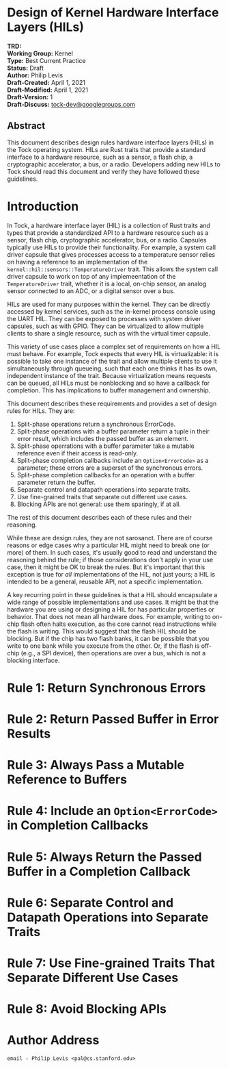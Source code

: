 Design of Kernel Hardware Interface Layers (HILs)
========================================

**TRD:** <br/>
**Working Group:** Kernel<br/>
**Type:** Best Current Practice<br/>
**Status:** Draft <br/>
**Author:** Philip Levis <br/>
**Draft-Created:** April 1, 2021<br/>
**Draft-Modified:** April 1, 2021<br/>
**Draft-Version:** 1<br/>
**Draft-Discuss:** tock-dev@googlegroups.com</br>

Abstract
-------------------------------

This document describes design rules 
hardware interface layers (HILs) in the Tock operating system. HILs
are Rust traits that provide a standard interface to a hardware
resource, such as a sensor, a flash chip, a cryptographic accelerator,
a bus, or a radio. Developers adding new HILs to Tock should read this
document and verify they have followed these guidelines.

Introduction
===============================

In Tock, a hardware interface layer (HIL) is a collection of Rust
traits and types that provide a standardized API to a hardware
resource such as a sensor, flash chip, cryptographic accelerator, bus,
or a radio. Capsules typically use HILs to provide their
functionality. For example, a system call driver capsule that gives
processes access to a temperature sensor relies on having a reference
to an implementation of the `kernel::hil::sensors::TemperatureDriver`
trait. This allows the system call driver capsule to work on top of
any implemeentation of the `TemperatureDriver` trait, whether it is a
local, on-chip sensor, an analog sensor connected to an ADC, or a
digital sensor over a bus.

HILs are used for many purposes within the kernel. They can be directly accessed
by kernel services, such as the in-kernel process console using the UART HIL. They
can be exposed to processes with system driver capsules, such as with GPIO. They
can be virtualized to allow multiple clients to share a single resource, such as with
the virtual timer capsule.

This variety of use cases place a complex set of requirements on how a HIL must
behave. For example, Tock expects that every HIL is virtualizable: it is possible
to take one instance of the trait and allow multiple clients to use it simultaneously
through queueing, such that each one thinks it has its own, independent instance of
the trait. Because virtualization means requests can be queued, all HILs must be
nonblocking and so have a callback for completion. This has implications to buffer
management and ownership.

This document describes these requirements and provides a set of design rules
for HILs. They are:

1. Split-phase operations return a synchronous ErrorCode.
2. Split-phase operations with a buffer parameter return a tuple in their error result, which includes the passed buffer as an element.
3. Split-phase operrations with a buffer parameter take a mutable reference even if their access is read-only.
4. Split-phase completion callbacks include an `Option<ErrorCode>` as a parameter; these errors are a superset of the synchronous errors.
5. Split-phase completion callbacks for an operation with a buffer parameter return the buffer.
6. Separate control and datapath operations into separate traits.
7. Use fine-grained traits that separate out different use cases.
8. Blocking APIs are not general: use them sparingly, if at all.

The rest of this document describes each of these rules and their reasoning. 

While these are design rules, they are not sarosanct. There are of course reasons or edge
cases why a particular HIL might need to break one (or more) of them. In such cases, it's 
usually good to read and understand the reasoning behind the rule; if those considerations
don't apply in your use case, then it might be OK to break the rules. But it's important that
this exception is true for *all* implementations of the HIL, not just yours; a HIL is intended
to be a general, reusable API, not a specific implementation.

A key recurring point in these guidelines is that a HIL should
encapsulate a wide range of possible implementations and use cases. It
might be that the hardware you are using or designing a HIL for has
particular properties or behavior. That does not mean all hardware
does. For example, writing to on-chip flash often halts execution, as
the core cannot read instructions while the flash is writing. This
would suggest that the flash HIL should be blocking. But if the chip
has two flash banks, it can be possible that you write to one bank
while you execute from the other. Or, if the flash is off-chip (e.g.,
a SPI device), then operations are over a bus, which is not a blocking
interface.

Rule 1: Return Synchronous Errors
===============================

Rule 2: Return Passed Buffer in Error Results
===============================

Rule 3: Always Pass a Mutable Reference to Buffers
===============================

Rule 4: Include an `Option<ErrorCode>` in Completion Callbacks
===============================

Rule 5: Always Return the Passed Buffer in a Completion Callback
===============================

Rule 6: Separate Control and Datapath Operations into Separate Traits
===============================

Rule 7: Use Fine-grained Traits That Separate Different Use Cases
===============================

Rule 8: Avoid Blocking APIs
===============================

Author Address
=================================
```
email - Philip Levis <pal@cs.stanford.edu>
```
